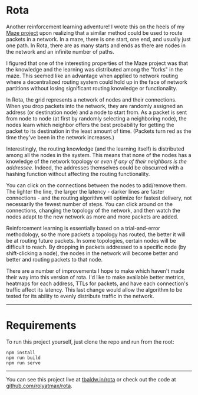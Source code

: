 Rota
====

Another reinforcement learning adventure! I wrote this on the heels of my [Maze project](https://tbaldw.in/maze) upon realizing that a similar method could be used to route packets in a network. In a maze, there is one start, one end, and usually just one path. In Rota, there are as many starts and ends as there are nodes in the network and an infinite number of paths.

I figured that one of the interesting properties of the Maze project was that the knowledge and the learning was distributed among the "forks" in the maze. This seemed like an advantage when applied to network routing where a decentralized routing system could hold up in the face of network partitions without losing significant routing knowledge or functionality.

In Rota, the grid represents a network of nodes and their connections. When you drop packets into the network, they are randomly assigned an address (or destination node) and a node to start from. As a packet is sent from node to node (at first by randomly selecting a neighboring node), the nodes learn which neighbor offers the best probability for getting the packet to its destination in the least amount of time. (Packets turn red as the time they've been in the network increases.)

Interestingly, the routing knowledge (and the learning itself) is distributed among all the nodes in the system. This means that none of the nodes has a knowledge of the network topology or _even if any of their neighbors is the addressee_. Indeed, the addresses themselves could be obscurred with a hashing function without affecting the routing functionality.

You can click on the connections between the nodes to add/remove them. The lighter the line, the larger the latency - darker lines are faster connections - and the routing algorithm will optimize for fastest delivery, not necessarily the fewest number of steps. You can click around on the connections, changing the topology of the network, and then watch the nodes adapt to the new network as more and more packets are added.

Reinforcement learning is essentially based on a trial-and-error methodology, so the more packets a topology has routed, the better it will be at routing future packets. In some topologies, certain nodes will be difficult to reach. By dropping in packets addressed to a specific node (by shift-clicking a node), the nodes in the network will become better and better and routing packets to that node.

There are a number of improvements I hope to make which haven't made their way into this version of rota. I'd like to make available better metrics, heatmaps for each address, TTLs for packets, and have each connection's traffic affect its latency. This last change would allow the algorithm to be tested for its ability to evenly distribute traffic in the network.

------------------------

# Requirements

To run this project yourself, just clone the repo and run from the root:

    npm install
    npm run build
    npm run serve

------------------------

You can see this project live at [tbaldw.in/rota](https://tbaldw.in/rota) or check out the code at [github.com/rolyatmax/rota](https://github.com/rolyatmax/rota).
